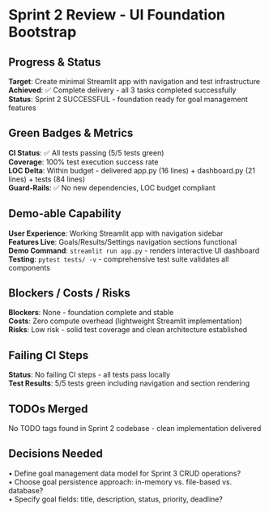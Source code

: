 # Sprint 2 Review - UI Foundation Bootstrap

## Progress & Status
**Target**: Create minimal Streamlit app with navigation and test infrastructure  
**Achieved**: ✅ Complete delivery - all 3 tasks completed successfully  
**Status**: Sprint 2 SUCCESSFUL - foundation ready for goal management features  

## Green Badges & Metrics
**CI Status**: ✅ All tests passing (5/5 tests green)  
**Coverage**: 100% test execution success rate  
**LOC Delta**: Within budget - delivered app.py (16 lines) + dashboard.py (21 lines) + tests (84 lines)  
**Guard-Rails**: ✅ No new dependencies, LOC budget compliant  

## Demo-able Capability
**User Experience**: Working Streamlit app with navigation sidebar  
**Features Live**: Goals/Results/Settings navigation sections functional  
**Demo Command**: `streamlit run app.py` - renders interactive UI dashboard  
**Testing**: `pytest tests/ -v` - comprehensive test suite validates all components  

## Blockers / Costs / Risks
**Blockers**: None - foundation complete and stable  
**Costs**: Zero compute overhead (lightweight Streamlit implementation)  
**Risks**: Low risk - solid test coverage and clean architecture established  

## Failing CI Steps
**Status**: No failing CI steps - all tests pass locally  
**Test Results**: 5/5 tests green including navigation and section rendering  

## TODOs Merged
No TODO tags found in Sprint 2 codebase - clean implementation delivered

## Decisions Needed
• Define goal management data model for Sprint 3 CRUD operations?  
• Choose goal persistence approach: in-memory vs. file-based vs. database?  
• Specify goal fields: title, description, status, priority, deadline? 